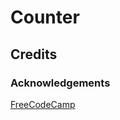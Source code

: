 # Counter

## Credits

### Acknowledgements

[FreeCodeCamp](https://www.youtube.com/watch?v=3PHXvlpOkf4&t=1825s) 